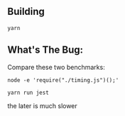 ## Building

```
yarn
```

## What's The Bug:

Compare these two benchmarks:

```
node -e 'require("./timing.js")();'
```

```
yarn run jest
```

the later is much slower